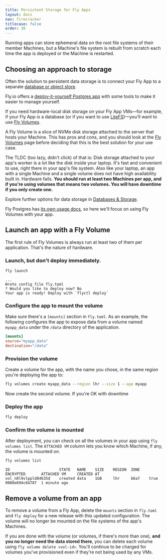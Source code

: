 ```yaml
---
title: Persistent Storage for Fly Apps
layout: docs
nav: firecracker
titlecase: false
order: 30
---
```


Running apps can store ephemeral data on the root file systems of their member Machines, but a Machine's file system is rebuilt from scratch each time the app is deployed or the Machine is restarted.


## Choosing an approach to storage

Often the solution to persistent data storage is to connect your Fly App to a separate [database or object store](/docs/database-storage-guides/).

Fly.io offers a [deploy-it-yourself Postgres app](/docs/postgres/) with some tools to make it easier to manage yourself.

If you need hardware-local disk storage on your Fly App VMs&mdash;for example, if your Fly App _is_ a database (or if you want to use [LiteFS](/docs/litefs))&mdash;you'll want to use [Fly Volumes](/docs/reference/volumes/).

A Fly Volume is a slice of NVMe disk storage attached to the server that hosts your Machine. This has pros and cons, and you should look at the [Fly Volumes](/docs/reference/volumes/) page before deciding that this is the best solution for your use case.

The TLDC (too lazy, didn't click) of that is: Disk storage attached to your app's worker is a lot like the disk inside your laptop. It's fast and convenient to use, right there in your app's file system. Also like your laptop, an app with a single Machine and a single volume does not have high availability built in. Hardware fails. **You should run at least two Machines per app, and if you're using volumes that means two volumes. You will have downtime if you only create one.**

Explore further options for data storage in [Databases & Storage](/docs/database-storage-guides/).

Fly Postgres has [its own usage docs](/docs/postgres/), so here we'll focus on using Fly Volumes with your app.

## Launch an app with a Fly Volume

The first rule of Fly Volumes is always run at least two of them per application.  That's the nature of hardware.


### Launch, but don't deploy immediately.

```cmd
fly launch 
```
```out
...
Wrote config file fly.toml
? Would you like to deploy now? No
Your app is ready! Deploy with `flyctl deploy`
```

### Configure the app to mount the volume

Make sure there's a `[mounts]` section in `fly.toml`. As an example, the following configures the app to expose data from a volume named `myapp_data` under the `/data` directory of the application.

```toml
[mounts]
source="myapp_data"
destination="/data"
```

### Provision the volume

Create a volume for the app, with the name you chose, in the same region you're deploying the app to:

```cmd
fly volumes create myapp_data --region lhr --size 1 --app myapp
```

Now create the second volume. If you're OK with downtime

### Deploy the app

```cmd
fly deploy 
```

### Confirm the volume is mounted

After deployment, you can check on all the volumes in your app using `fly volumes list`. The `ATTACHED VM` column lets you know which Machine, if any, the volume is mounted on.

```cmd
fly volumes list
```
```out
ID                      STATE   NAME    SIZE    REGION  ZONE    ENCRYPTED       ATTACHED VM     CREATED AT     
vol_n0l9vlppld84635d    created data    1GB     lhr     b6a7    true            9080e694c64787  1 minute ago 
```

## Remove a volume from an app

To remove a volume from a Fly App, delete the `mounts` section in `fly.toml` and `fly deploy` for a new release with this updated configuration. The volume will no longer be mounted on the file systems of the app's Machines.

If you are done with the volume (or volumes, if there's more than one), **and you no longer need the data stored there**, you can delete each volume using `fly volume delete <vol-id>`. You'll continue to be charged for volumes you've provisioned even if they're not being used by any VMs.